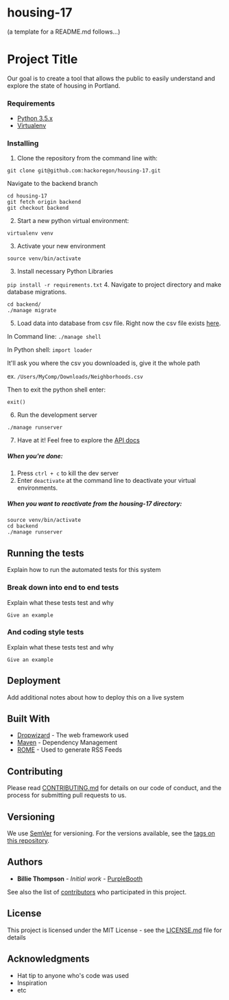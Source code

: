 # housing-17 
(a template for a README.md follows...)

# Project Title

Our goal is to create a tool that allows the public to easily understand and explore the state of housing in Portland.

### Requirements

* [Python 3.5.x](https://www.python.org/downloads/)
* [Virtualenv](https://virtualenv.pypa.io/en/stable/installation/)

### Installing

1. Clone the repository from the command line with:

```
git clone git@github.com:hackoregon/housing-17.git

```

Navigate to the backend branch

```
cd housing-17
git fetch origin backend
git checkout backend
```

2. Start a new python virtual environment:

```
virtualenv venv
```

3. Activate your new environment

```
source venv/bin/activate
```
3. Install necessary Python Libraries

```pip install -r requirements.txt```
4. Navigate to project directory and make database migrations.

```
cd backend/
./manage migrate
```

5. Load data into database from csv file. Right now the csv file exists [here](https://drive.google.com/file/d/0B0810KzsNR3mUDkzdERQNmc3U00/view?usp=sharing).

In Command line:
```./manage shell```

In Python shell:
```import loader```

It'll ask you where the csv you downloaded is, give it the whole path

ex. ```/Users/MyComp/Downloads/Neighborhoods.csv```

Then to exit the python shell enter:

```exit()```

6. Run the development server

```
./manage runserver
```
7. Have at it! Feel free to explore the [API docs](https://github.com/hackoregon/housing-17/tree/backend/docs/API.md)


##### When you're done:
 1. Press ```ctrl + c``` to kill the dev server
 2. Enter ```deactivate``` at the command line to deactivate your virtual environments.
##### When you want to reactivate from the housing-17 directory:
```
source venv/bin/activate
cd backend
./manage runserver
```

## Running the tests

Explain how to run the automated tests for this system

### Break down into end to end tests

Explain what these tests test and why

```
Give an example
```

### And coding style tests

Explain what these tests test and why

```
Give an example
```

## Deployment

Add additional notes about how to deploy this on a live system

## Built With

* [Dropwizard](http://www.dropwizard.io/1.0.2/docs/) - The web framework used
* [Maven](https://maven.apache.org/) - Dependency Management
* [ROME](https://rometools.github.io/rome/) - Used to generate RSS Feeds

## Contributing

Please read [CONTRIBUTING.md](https://gist.github.com/PurpleBooth/b24679402957c63ec426) for details on our code of conduct, and the process for submitting pull requests to us.

## Versioning

We use [SemVer](http://semver.org/) for versioning. For the versions available, see the [tags on this repository](https://github.com/your/project/tags). 

## Authors

* **Billie Thompson** - *Initial work* - [PurpleBooth](https://github.com/PurpleBooth)

See also the list of [contributors](https://github.com/your/project/contributors) who participated in this project.

## License

This project is licensed under the MIT License - see the [LICENSE.md](LICENSE.md) file for details

## Acknowledgments

* Hat tip to anyone who's code was used
* Inspiration
* etc
